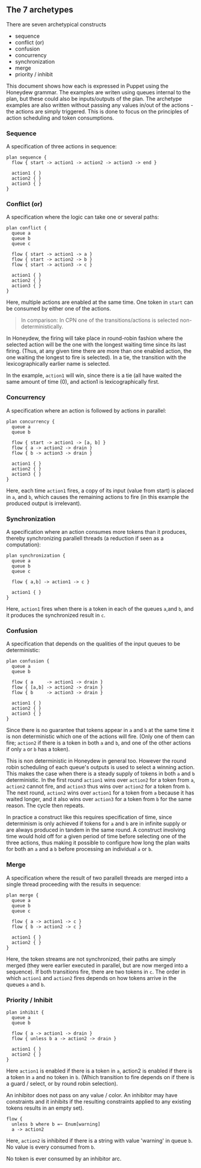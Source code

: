 The 7 archetypes
---

There are seven archetypical constructs

* sequence
* conflict (or)
* confusion
* concurrency
* synchronization
* merge
* priority / inhibit

This document shows how each is expressed in Puppet using the Honeydew grammar. The examples
are writen using queues internal to the plan, but these could also be inputs/outputs of the plan.
The archetype examples are also written without passing any values in/out of the actions - the
actions are simply triggered. This is done to focus on the principles of action scheduling and token
consumptions. 

### Sequence

A specification of three actions in sequence:

    plan sequence {
      flow { start -> action1 -> action2 -> action3 -> end }
      
      action1 { }
      action2 { }
      action3 { }
    }

### Conflict (or)

A specification where the logic can take one or several paths:

    plan conflict {
      queue a
      queue b
      queue c
      
      flow { start -> action1 -> a }
      flow { start -> action2 -> b }
      flow { start -> action3 -> c }
      
      action1 { }
      action2 { }
      action3 { }
    }

Here, multiple actions are enabled at the same time. One token in `start` can be consumed by
either one of the actions.

> In comparison: In CPN one of the transitions/actions is selected non-deterministically.

In Honeydew, the firing will take place in round-robin fashion where the selected action will be the one with the longest waiting time since its last firing.
(Thus, at any given time there are more than one enabled action, the one waiting the longest
to fire is selected). In a tie, the transition with the lexicographically earlier name is
selected.

In the example, `action1` will win, since there is a tie (all have waited the same amount of time (0), and action1 is lexicographically first.

### Concurrency

A specification where an action is followed by actions in parallel:

    plan concurrency {
      queue a
      queue b
      
      flow { start -> action1 -> [a, b] }
      flow { a -> action2 -> drain }
      flow { b -> action3 -> drain }
            
      action1 { }
      action2 { }
      action3 { }
    }

    
Here, each time `action1` fires, a copy of its input (value from start) is placed in `a`, and `b`, which causes the remaining actions to fire (in this example the produced output is irrelevant).

### Synchronization

A specification where an action consumes more tokens than it produces, thereby synchronizing parallell threads (a reduction if seen as a computation):

    plan synchronization {
      queue a
      queue b
      queue c
      
      flow { a,b] -> action1 -> c }
      
      action1 { }
    }
    
Here, `action1` fires when there is a token in each of the queues `a`,and `b`, and it produces
the synchronized result in `c`.

### Confusion

A specification that depends on the qualities of the input queues to be deterministic:

    plan confusion {
      queue a
      queue b

      flow { a     -> action1 -> drain }
      flow { [a,b] -> action2 -> drain }
      flow { b     -> action3 -> drain }
            
      action1 { }
      action2 { }
      action3 { }
    }
    
Since there is no guarantee that tokens appear in `a` and `b` at the same time it is non deterministic which one of the actions will fire. (Only one of them can fire; `action2` if there is a token in both `a` and `b`, and one of the other actions if only `a` or `b` has a token).

This is non deterministic in Honeydew in general too. However the round robin scheduling of each queue's outputs is used to select a winning action. This makes the case when there is a steady supply of tokens in both `a` and `b` deterministic. In the first round `action1` wins over `action2` for a token from `a`, `action2` cannot fire, and `action3` thus wins over `action2` for a token from `b`. The next round, `action2` wins over `action1` for a token from `a` because it has waited longer, and it also wins over `action3` for a token from `b` for the same reason. The cycle then repeats.

In practice a construct like this requires specification of time, since determinism is only achieved if tokens for `a` and `b` are in infinite supply or are always produced in tandem in the same round. A construct involving time would hold off for a given period of time before selecting one of the three actions, thus making it possible to configure how long the plan waits for both an `a` and a `b` before processing an individual `a` or `b`.

### Merge

A specification where the result of two parallell threads are merged into a single thread proceeding with the results in sequence:

    plan merge {
      queue a
      queue b
      queue c
      
      flow { a -> action1 -> c }
      flow { b -> action2 -> c }
            
      action1 { }
      action2 { }
    }

    
Here, the token streams are not synchronized, their paths are simply merged (they were earlier
executed in parallel, but are now merged into a sequence). If both transitions fire,
there are two tokens in `c`. The order in which `action1` and `action2` fires depends on how tokens arrive in the queues `a` and `b`.
    
### Priority / Inhibit

    plan inhibit {
      queue a
      queue b
      
      flow { a -> action1 -> drain }
      flow { unless b a -> action2 -> drain }
            
      action1 { }
      action2 { }
    }
    
Here `action1` is enabled if there is a token in `a`, action2 is enabled if there is
a token in `a` and no token in `b`. (Which transition to fire depends on if there is 
a guard / select, or by round robin selection).

An inhibitor does not pass on any value / color. An inhibitor may have
constraints and it inhibits if the resulting constraints applied to any existing tokens
results in an empty set).

    flow {
      unless b where b =~ Enum[warning]
      a -> action2
    
Here, `action2` is inhibited if there is a string with value 'warning' in queue `b`. No value is
every consumed from `b`.

No token is ever consumed by an inhibitor arc.
    
